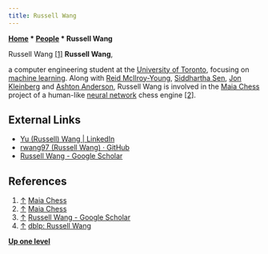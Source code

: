 ```yaml
---
title: Russell Wang
---
```

**[Home](Home "Home") \* [People](People "People") \* Russell Wang**



 [](https://maiachess.com/) Russell Wang <a id="cite-note-1" href="#cite-ref-1">[1]</a> 
**Russell Wang**,  

a computer engineering student at the [University of Toronto](University_of_Toronto "University of Toronto"), focusing on [machine learning](Learning "Learning"). Along with [Reid McIlroy-Young](Reid_McIlroy-Young "Reid McIlroy-Young"), [Siddhartha Sen](Siddhartha_Sen "Siddhartha Sen"), [Jon Kleinberg](Jon_Kleinberg "Jon Kleinberg") and [Ashton Anderson](Ashton_Anderson "Ashton Anderson"), Russell Wang is involved in the [Maia Chess](Maia_Chess "Maia Chess") project of a human-like [neural network](Neural_Networks "Neural Networks") chess engine <a id="cite-note-2" href="#cite-ref-2">[2]</a>.



## External Links


* [Yu (Russell) Wang | LinkedIn](https://www.linkedin.com/in/rwang97/?originalSubdomain=ca)
* [rwang97 (Russell Wang) · GitHub](https://github.com/rwang97)
* [Russell Wang‬ - ‪Google Scholar‬](https://scholar.google.com/citations?user=Zxnqui0AAAAJ&hl=en)


## References


1. <a id="cite-ref-1" href="#cite-note-1">↑</a> [Maia Chess](https://maiachess.com/)
2. <a id="cite-ref-2" href="#cite-note-2">↑</a> [Maia Chess](https://maiachess.com/)
3. <a id="cite-ref-3" href="#cite-note-3">↑</a> [Russell Wang‬ - ‪Google Scholar‬](https://scholar.google.com/citations?user=Zxnqui0AAAAJ&hl=en)
4. <a id="cite-ref-4" href="#cite-note-4">↑</a> [dblp: Russell Wang](https://dblp.org/pid/273/3838.html)

**[Up one level](People "People")**







 
